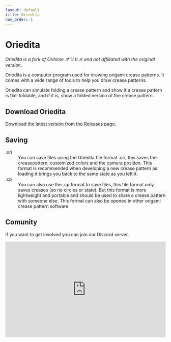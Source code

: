 ```yaml
---
layout: default
title: Oriedita
nav_order: 1
---
```


# Oriedita

_Oriedita is a fork of Orihime オリヒメ and not affiliated with the original version._

Oriedita is a computer program used for drawing origami crease patterns. It comes with a wide range of tools to help you draw crease patterns.

Oriedita can simulate folding a crease pattern and show if a crease pattern is flat-foldable, and if it is, show a folded version of the crease pattern.

## Download Oriedita

[Download the latest version from the Releases page.](https://github.com/oriedita/oriedita/releases)

## Saving

<dl>
<dt>.ori</dt>
<dd>You can save files using the Oriedita file format .ori, this saves the creasepattern, customized colors and the camera position. This format is recommended when developing a new crease pattern as loading it brings you back to the same state as you left it.</dd>
<dt>.cp</dt>
<dd>You can also use the .cp format to save files, this file format only saves creases (so no circles or state). But this format is more lightweight and portable and should be used to share a crease pattern with someone else. This format can also be opened in other origami crease pattern software.</dd>
</dl>

## Comunity

If you want to get involved you can join our Discord server.

<iframe src="https://discord.com/widget?id=905741535625244672&theme=light" height="300" style="width:100%;" allowtransparency="true" frameborder="0" sandbox="allow-popups allow-popups-to-escape-sandbox allow-same-origin allow-scripts"></iframe>

